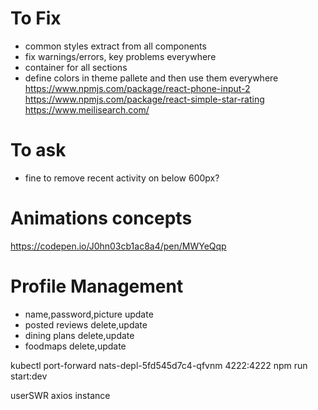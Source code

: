 # To Fix

- common styles extract from all components
- fix warnings/errors, key problems everywhere
- container for all sections
- define colors in theme pallete and then use them everywhere
  https://www.npmjs.com/package/react-phone-input-2
  https://www.npmjs.com/package/react-simple-star-rating
  https://www.meilisearch.com/

# To ask

- fine to remove recent activity on below 600px?

# Animations concepts

https://codepen.io/J0hn03cb1ac8a4/pen/MWYeQqp

# Profile Management

- name,password,picture update
- posted reviews delete,update
- dining plans delete,update
- foodmaps delete,update

kubectl port-forward nats-depl-5fd545d7c4-qfvnm 4222:4222
npm run start:dev

userSWR
axios instance